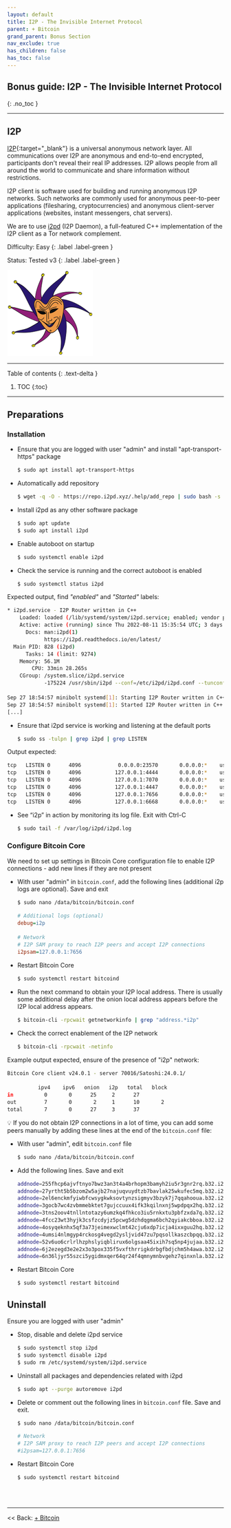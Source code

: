 ```yaml
---
layout: default
title: I2P - The Invisible Internet Protocol
parent: + Bitcoin
grand_parent: Bonus Section
nav_exclude: true
has_children: false
has_toc: false
---
```

<!-- markdownlint-disable MD014 MD022 MD025 MD033 MD040 -->

## Bonus guide: I2P - The Invisible Internet Protocol

{: .no_toc }

---

## I2P

[I2P](https://geti2p.net/en/){:target="_blank"} is a universal anonymous network layer. All communications over I2P are anonymous and end-to-end encrypted, participants don't reveal their real IP addresses. I2P allows people from all around the world to communicate and share information without restrictions.

I2P client is software used for building and running anonymous I2P networks. Such networks are commonly used for anonymous peer-to-peer applications (filesharing, cryptocurrencies) and anonymous client-server applications (websites, instant messengers, chat servers).

We are to use [i2pd](https://i2pd.readthedocs.io/en/latest/) (I2P Daemon), a full-featured C++ implementation of the I2P client as a Tor network complement.

Difficulty: Easy
{: .label .label-green }

Status: Tested v3
{: .label .label-green }

![I2P](../../../images/i2pd.png)

---

Table of contents
{: .text-delta }

1. TOC
{:toc}

---

## Preparations

### Installation

* Ensure that you are logged with user "admin" and install "apt-transport-https" package

  ```sh
  $ sudo apt install apt-transport-https
  ```

* Automatically add repository

  ```sh
  $ wget -q -O - https://repo.i2pd.xyz/.help/add_repo | sudo bash -s -
  ```

* Install i2pd as any other software package

  ```sh
  $ sudo apt update
  $ sudo apt install i2pd
  ```

* Enable autoboot on startup

  ```sh
  $ sudo systemctl enable i2pd
  ```

* Check the service is running and the correct autoboot is enabled

  ```sh
  $ sudo systemctl status i2pd
  ```

Expected output, find *"enabled"* and *"Started"* labels:

  ```sh
  * i2pd.service - I2P Router written in C++
      Loaded: loaded (/lib/systemd/system/i2pd.service; enabled; vendor preset: enabled)
      Active: active (running) since Thu 2022-08-11 15:35:54 UTC; 3 days ago
        Docs: man:i2pd(1)
              https://i2pd.readthedocs.io/en/latest/
    Main PID: 828 (i2pd)
        Tasks: 14 (limit: 9274)
      Memory: 56.1M
          CPU: 33min 28.265s
      CGroup: /system.slice/i2pd.service
              -175224 /usr/sbin/i2pd --conf=/etc/i2pd/i2pd.conf --tunconf=/etc/i2pd/tunnels.conf --tunnel...

  Sep 27 18:54:57 minibolt systemd[1]: Starting I2P Router written in C++...
  Sep 27 18:54:57 minibolt systemd[1]: Started I2P Router written in C++.
  [...]
  ```

* Ensure that i2pd service is working and listening at the default ports

  ```sh
  $ sudo ss -tulpn | grep i2pd | grep LISTEN
  ```

Output expected:

  ```sh
  tcp   LISTEN 0      4096            0.0.0.0:23570       0.0.0.0:*    users:(("i2pd",pid=827,fd=17))
  tcp   LISTEN 0      4096           127.0.0.1:4444       0.0.0.0:*    users:(("i2pd",pid=827,fd=29))
  tcp   LISTEN 0      4096           127.0.0.1:7070       0.0.0.0:*    users:(("i2pd",pid=827,fd=22))
  tcp   LISTEN 0      4096           127.0.0.1:4447       0.0.0.0:*    users:(("i2pd",pid=827,fd=30))
  tcp   LISTEN 0      4096           127.0.0.1:7656       0.0.0.0:*    users:(("i2pd",pid=827,fd=38))
  tcp   LISTEN 0      4096           127.0.0.1:6668       0.0.0.0:*    users:(("i2pd",pid=827,fd=34))
  ```

* See “i2p” in action by monitoring its log file. Exit with Ctrl-C

  ```sh
  $ sudo tail -f /var/log/i2pd/i2pd.log
  ```

### Configure Bitcoin Core

We need to set up settings in Bitcoin Core configuration file to enable I2P connections - add new lines if they are not present

* With user "admin" in `bitcoin.conf`, add the following lines (additional i2p logs are optional). Save and exit

  ```sh
  $ sudo nano /data/bitcoin/bitcoin.conf
  ```

  ```ini
  # Additional logs (optional)
  debug=i2p

  # Network
  # I2P SAM proxy to reach I2P peers and accept I2P connections
  i2psam=127.0.0.1:7656
  ```

* Restart Bitcoin Core

  ```sh
  $ sudo systemctl restart bitcoind
  ```

* Run the next command to obtain your I2P local address. There is usually some additional delay after the onion local address appears before the I2P local address appears.

  ```sh
  $ bitcoin-cli -rpcwait getnetworkinfo | grep "address.*i2p"
  ```

* Check the correct enablement of the I2P network

  ```sh
  $ bitcoin-cli -rpcwait -netinfo
  ```

Example output expected, ensure of the presence of "i2p" network:

  ```sh
  Bitcoin Core client v24.0.1 - server 70016/Satoshi:24.0.1/

            ipv4    ipv6   onion   i2p   total   block
  in          0       0      25     2      27
  out         7       0       2     1      10       2
  total       7       0      27     3      37
  ```

💡 If you do not obtain I2P connections in a lot of time, you can add some peers manually by adding these lines at the end of the `bitcoin.conf` file:

* With user "admin", edit `bitcoin.conf` file

  ```sh
  $ sudo nano /data/bitcoin/bitcoin.conf
  ```

* Add the following lines. Save and exit

  ```sh
  addnode=255fhcp6ajvftnyo7bwz3an3t4a4brhopm3bamyh2iu5r3gnr2rq.b32.i2p:0
  addnode=27yrtht5b5bzom2w5ajb27najuqvuydtzb7bavlak25wkufec5mq.b32.i2p:0
  addnode=2el6enckmfyiwbfcwsygkwksovtynzsigmyv3bzyk7j7qqahooua.b32.i2p:0
  addnode=3gocb7wc4zvbmmebktet7gujccuux4ifk3kqilnxnj5wpdpqx2hq.b32.i2p:0
  addnode=3tns2oov4tnllntotazy6umzkq4fhkco3iu5rnkxtu3pbfzxda7q.b32.i2p:0
  addnode=4fcc23wt3hyjk3csfzcdyjz5pcwg5dzhdqgma6bch2qyiakcbboa.b32.i2p:0
  addnode=4osyqeknhx5qf3a73jeimexwclmt42cju6xdp7icja4ixxguu2hq.b32.i2p:0
  addnode=4umsi4nlmgyp4rckosg4vegd2ysljvid47zu7pqsollkaszcbpqq.b32.i2p:0
  addnode=52v6uo6crlrlhzphslyiqblirux6olgsaa45ixih7sq5np4jujaa.b32.i2p:0
  addnode=6j2ezegd3e2e2x3o3pox335f5vxfthrrigkdrbgfbdjchm5h4awa.b32.i2p:0
  addnode=6n36ljyr55szci5ygidmxqer64qr24f4qmnymnbvgehz7qinxnla.b32.i2p:0
  ```

* Restart Bitcoin Core

  ```sh
  $ sudo systemctl restart bitcoind
  ```

## Uninstall

Ensure you are logged with user "admin"

* Stop, disable and delete i2pd service

  ```sh
  $ sudo systemctl stop i2pd
  $ sudo systemctl disable i2pd
  $ sudo rm /etc/systemd/system/i2pd.service
  ```

* Uninstall all packages and dependencies related with i2pd

  ```sh
  $ sudo apt --purge autoremove i2pd
  ```

* Delete or comment out the following lines in `bitcoin.conf` file. Save and exit.

  ```sh
  $ sudo nano /data/bitcoin/bitcoin.conf
  ```

  ```sh
  # Network
  # I2P SAM proxy to reach I2P peers and accept I2P connections
  #i2psam=127.0.0.1:7656
  ```

* Restart Bitcoin Core

  ```sh
  $ sudo systemctl restart bitcoind
  ```

<br /><br />

---

<< Back: [+ Bitcoin](index.md)
